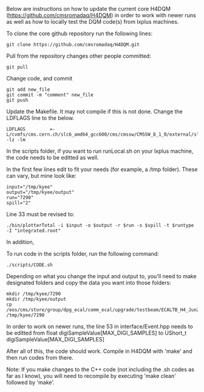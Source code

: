 Below are instructions on how to update the current core H4DQM (https://github.com/cmsromadaq/H4DQM) in order to work with newer runs as well as how to locally test the DQM code(s) from lxplus machines. 

To clone the core github repository run the following lines:

    git clone https://github.com/cmsromadaq/H4DQM.git

Pull from the repository changes other people committed:

    git pull

Change code, and commit

    git add new_file
    git commit -m "comment" new_file
    git push

Update the Makefile. It may not compile if this is not done. Change the LDFLAGS line to the below. 

    LDFLAGS         =-L/cvmfs/cms.cern.ch/slc6_amd64_gcc600/cms/cmssw/CMSSW_8_1_0/external/slc6_amd64_gcc600/ -lz -lm

In the scripts folder, if you want to run runLocal.sh on your lxplus machine, the code needs to be editted as well. 

In the first few lines edit to fit your needs (for example, a /tmp folder). These can vary, but mine look like: 

    input="/tmp/kyee"
    output="/tmp/kyee/output"
    run="7290"
    spill="2"

Line 33 must be revised to: 

    ./bin/plotterTotal -i $input -o $output -r $run -s $spill -t $runtype -I "integrated.root" 

In addition, 

To run code in the scripts folder, run the following command:

    ./scripts/CODE.sh

Depending on what you change the input and output to, you'll need to make designated folders and copy the data you want into those folders:

    mkdir /tmp/kyee/7290
    mkdir /tmp/kyee/output
    cp  /eos/cms/store/group/dpg_ecal/comm_ecal/upgrade/testbeam/ECALTB_H4_Jun2017/raw/DataTree/7290/2.root /tmp/kyee/7290


In order to work on newer runs, the line 53 in interface/Event.hpp needs to be editted from float digiSampleValue[MAX_DIGI_SAMPLES] to UShort_t digiSampleValue[MAX_DIGI_SAMPLES]

After all of this, the code should work. Compile in H4DQM with 'make' and then run codes from there. 

Note: If you make changes to the C++ code (not including the .sh codes as far as I know), you will need to recompile by executing 'make clean' followed by 'make'. 

